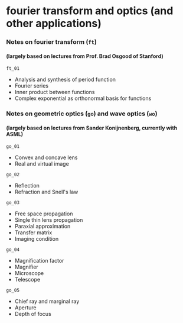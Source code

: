 # fourier transform and optics (and other applications)

### Notes on fourier transform (`ft`) 
#### (largely based on lectures from Prof. Brad Osgood of Stanford)

`ft_01`
* Analysis and synthesis of period function
* Fourier series
* Inner product between functions
* Complex exponential as orthonormal basis for functions

### Notes on geometric optics (`go`) and wave optics (`wo`) 
#### (largely based on lectures from Sander Konijnenberg, currently with ASML)

`go_01`
* Convex and concave lens
* Real and virtual image

`go_02`
* Reflection
* Refraction and Snell's law

`go_03`
* Free space propagation
* Single thin lens propagation
* Paraxial approximation
* Transfer matrix
* Imaging condition

`go_04`
* Magnification factor
* Magnifier
* Microscope
* Telescope

`go_05`
* Chief ray and marginal ray
* Aperture
* Depth of focus
